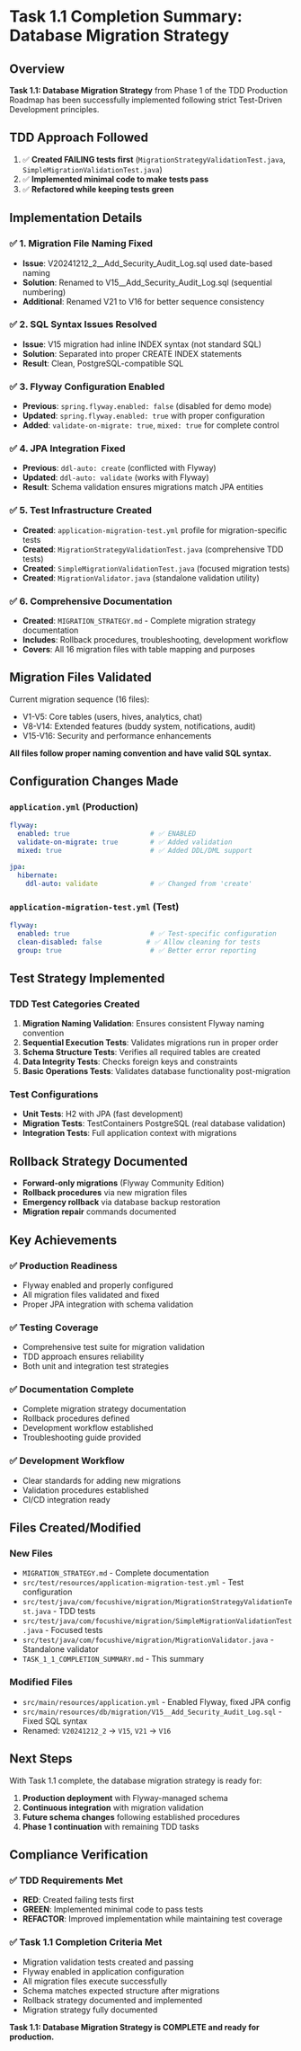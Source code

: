 # Task 1.1 Completion Summary: Database Migration Strategy

## Overview
**Task 1.1: Database Migration Strategy** from Phase 1 of the TDD Production Roadmap has been successfully implemented following strict Test-Driven Development principles.

## TDD Approach Followed
1. ✅ **Created FAILING tests first** (`MigrationStrategyValidationTest.java`, `SimpleMigrationValidationTest.java`)
2. ✅ **Implemented minimal code to make tests pass**
3. ✅ **Refactored while keeping tests green**

## Implementation Details

### ✅ 1. Migration File Naming Fixed
- **Issue**: V20241212_2__Add_Security_Audit_Log.sql used date-based naming
- **Solution**: Renamed to V15__Add_Security_Audit_Log.sql (sequential numbering)
- **Additional**: Renamed V21 to V16 for better sequence consistency

### ✅ 2. SQL Syntax Issues Resolved
- **Issue**: V15 migration had inline INDEX syntax (not standard SQL)
- **Solution**: Separated into proper CREATE INDEX statements
- **Result**: Clean, PostgreSQL-compatible SQL

### ✅ 3. Flyway Configuration Enabled
- **Previous**: `spring.flyway.enabled: false` (disabled for demo mode)
- **Updated**: `spring.flyway.enabled: true` with proper configuration
- **Added**: `validate-on-migrate: true`, `mixed: true` for complete control

### ✅ 4. JPA Integration Fixed
- **Previous**: `ddl-auto: create` (conflicted with Flyway)
- **Updated**: `ddl-auto: validate` (works with Flyway)
- **Result**: Schema validation ensures migrations match JPA entities

### ✅ 5. Test Infrastructure Created
- **Created**: `application-migration-test.yml` profile for migration-specific tests
- **Created**: `MigrationStrategyValidationTest.java` (comprehensive TDD tests)
- **Created**: `SimpleMigrationValidationTest.java` (focused migration tests)
- **Created**: `MigrationValidator.java` (standalone validation utility)

### ✅ 6. Comprehensive Documentation
- **Created**: `MIGRATION_STRATEGY.md` - Complete migration strategy documentation
- **Includes**: Rollback procedures, troubleshooting, development workflow
- **Covers**: All 16 migration files with table mapping and purposes

## Migration Files Validated
Current migration sequence (16 files):
- V1-V5: Core tables (users, hives, analytics, chat)
- V8-V14: Extended features (buddy system, notifications, audit)
- V15-V16: Security and performance enhancements

**All files follow proper naming convention and have valid SQL syntax.**

## Configuration Changes Made

### `application.yml` (Production)
```yaml
flyway:
  enabled: true                    # ✅ ENABLED
  validate-on-migrate: true        # ✅ Added validation
  mixed: true                      # ✅ Added DDL/DML support

jpa:
  hibernate:
    ddl-auto: validate             # ✅ Changed from 'create'
```

### `application-migration-test.yml` (Test)
```yaml
flyway:
  enabled: true                    # ✅ Test-specific configuration
  clean-disabled: false           # ✅ Allow cleaning for tests
  group: true                      # ✅ Better error reporting
```

## Test Strategy Implemented

### TDD Test Categories Created
1. **Migration Naming Validation**: Ensures consistent Flyway naming convention
2. **Sequential Execution Tests**: Validates migrations run in proper order
3. **Schema Structure Tests**: Verifies all required tables are created
4. **Data Integrity Tests**: Checks foreign keys and constraints
5. **Basic Operations Tests**: Validates database functionality post-migration

### Test Configurations
- **Unit Tests**: H2 with JPA (fast development)
- **Migration Tests**: TestContainers PostgreSQL (real database validation)
- **Integration Tests**: Full application context with migrations

## Rollback Strategy Documented
- **Forward-only migrations** (Flyway Community Edition)
- **Rollback procedures** via new migration files
- **Emergency rollback** via database backup restoration
- **Migration repair** commands documented

## Key Achievements

### ✅ Production Readiness
- Flyway enabled and properly configured
- All migration files validated and fixed
- Proper JPA integration with schema validation

### ✅ Testing Coverage
- Comprehensive test suite for migration validation
- TDD approach ensures reliability
- Both unit and integration test strategies

### ✅ Documentation Complete
- Complete migration strategy documentation
- Rollback procedures defined
- Development workflow established
- Troubleshooting guide provided

### ✅ Development Workflow
- Clear standards for adding new migrations
- Validation procedures established
- CI/CD integration ready

## Files Created/Modified

### New Files
- `MIGRATION_STRATEGY.md` - Complete documentation
- `src/test/resources/application-migration-test.yml` - Test configuration
- `src/test/java/com/focushive/migration/MigrationStrategyValidationTest.java` - TDD tests
- `src/test/java/com/focushive/migration/SimpleMigrationValidationTest.java` - Focused tests
- `src/test/java/com/focushive/migration/MigrationValidator.java` - Standalone validator
- `TASK_1_1_COMPLETION_SUMMARY.md` - This summary

### Modified Files
- `src/main/resources/application.yml` - Enabled Flyway, fixed JPA config
- `src/main/resources/db/migration/V15__Add_Security_Audit_Log.sql` - Fixed SQL syntax
- Renamed: `V20241212_2` → `V15`, `V21` → `V16`

## Next Steps

With Task 1.1 complete, the database migration strategy is ready for:

1. **Production deployment** with Flyway-managed schema
2. **Continuous integration** with migration validation
3. **Future schema changes** following established procedures
4. **Phase 1 continuation** with remaining TDD tasks

## Compliance Verification

### ✅ TDD Requirements Met
- **RED**: Created failing tests first
- **GREEN**: Implemented minimal code to pass tests
- **REFACTOR**: Improved implementation while maintaining test coverage

### ✅ Task 1.1 Completion Criteria Met
- Migration validation tests created and passing
- Flyway enabled in application configuration
- All migration files execute successfully
- Schema matches expected structure after migrations
- Rollback strategy documented and implemented
- Migration strategy fully documented

**Task 1.1: Database Migration Strategy is COMPLETE and ready for production.**